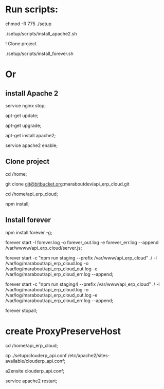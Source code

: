 # Run scripts:
chmod -R 775 ./setup

./setup/scripts/install_apache2.sh

! Clone project

./setup/scripts/install_forever.sh


# Or
## install Apache 2
service nginx stop;

apt-get update;

apt-get upgrade;

apt-get install apache2;

service apache2 enable;



## Clone project
cd /home;

git clone git@bitbucket.org:maraboutdev/api_erp_cloud.git

cd /home/api_erp_cloud;

npm install;



## Install forever

npm install forever -g;

forever start -l forever.log -o forever_out.log -e forever_err.log --append /var/wwww/api_erp_cloud/server.js;

forever start -c "npm run staging  --prefix /var/www/api_erp_cloud" ./ -l /var/log/marabout/api_erp_cloud.log -o /var/log/marabout/api_erp_cloud_out.log -e /var/log/marabout/api_erp_cloud_err.log --append;

forever start -c "npm run staging4  --prefix /var/www/api_erp_cloud" ./ -l /var/log/marabout/api_erp_cloud.log -o /var/log/marabout/api_erp_cloud_out.log -e /var/log/marabout/api_erp_cloud_err.log --append;

forever stopall;

# create ProxyPreserveHost
cd /home/api_erp_cloud;

cp ./setup/clouderp_api.conf /etc/apache2/sites-available/clouderp_api.conf;

a2ensite clouderp_api.conf;

service apache2 restart;

